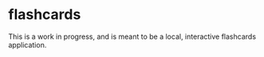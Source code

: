 # flashcards

This is a work in progress, and is meant to be a local, interactive flashcards application.
